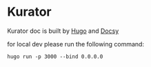 # Kurator

Kurator doc is built by [Hugo](https://gohugo.io/) and [Docsy](https://www.docsy.dev/)

for local dev please run the following command:

```cosole
hugo run -p 3000 --bind 0.0.0.0
```
